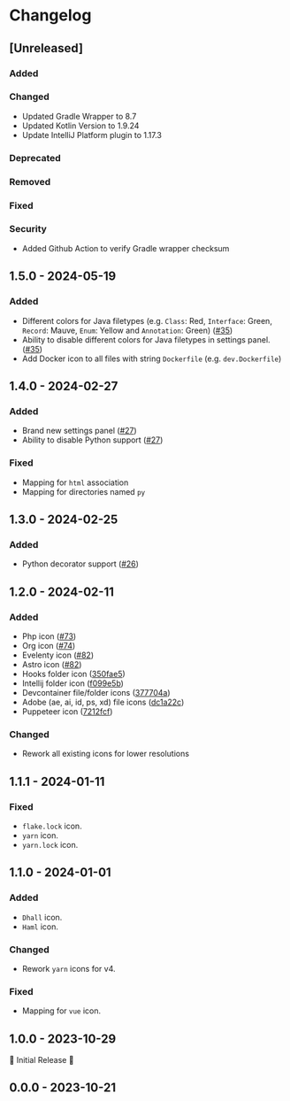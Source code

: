 # Changelog

## [Unreleased]

### Added

### Changed
- Updated Gradle Wrapper to 8.7
- Updated Kotlin Version to 1.9.24
- Update IntelliJ Platform plugin to 1.17.3
### Deprecated

### Removed

### Fixed

### Security
- Added Github Action to verify Gradle wrapper checksum

## 1.5.0 - 2024-05-19

### Added
- Different colors for Java filetypes (e.g. `Class`: Red, `Interface`: Green, `Record`: Mauve, `Enum`:
  Yellow and `Annotation`: Green) ([#35](https://github.com/catppuccin/jetbrains-icons/pull/35))
- Ability to disable different colors for Java filetypes in settings panel. ([#35](https://github.com/catppuccin/jetbrains-icons/pull/35))
- Add Docker icon to all files with string `Dockerfile` (e.g. `dev.Dockerfile`)

## 1.4.0 - 2024-02-27

### Added
- Brand new settings panel ([#27](https://github.com/catppuccin/jetbrains-icons/pull/27))
- Ability to disable Python support ([#27](https://github.com/catppuccin/jetbrains-icons/pull/27))

### Fixed
- Mapping for `html` association
- Mapping for directories named `py`

## 1.3.0 - 2024-02-25

### Added
- Python decorator support ([#26](https://github.com/catppuccin/jetbrains-icons/pull/26))

## 1.2.0 - 2024-02-11

### Added
- Php icon ([#73](https://github.com/catppuccin/vscode-icons/pull/73))
- Org icon ([#74](https://github.com/catppuccin/vscode-icons/pull/74))
- Evelenty icon ([#82](https://github.com/catppuccin/vscode-icons/pull/82))
- Astro icon ([#82](https://github.com/catppuccin/vscode-icons/pull/82))
- Hooks folder icon ([350fae5](https://github.com/catppuccin/vscode-icons/commit/350fae5))
- Intellij folder icon ([f099e5b](https://github.com/catppuccin/vscode-icons/commit/f099e5b))
- Devcontainer file/folder icons ([377704a](https://github.com/catppuccin/vscode-icons/commit/377704a))
- Adobe (ae, ai, id, ps, xd) file icons ([dc1a22c](https://github.com/catppuccin/vscode-icons/commit/dc1a22c))
- Puppeteer icon ([7212fcf](https://github.com/catppuccin/vscode-icons/commit/7212fcf))

### Changed
- Rework all existing icons for lower resolutions

## 1.1.1 - 2024-01-11

### Fixed
- `flake.lock` icon.
- `yarn` icon.
- `yarn.lock` icon.

## 1.1.0 - 2024-01-01

### Added
- `Dhall` icon.
- `Haml` icon.

### Changed
- Rework `yarn` icons for v4.

### Fixed
- Mapping for `vue` icon.

## 1.0.0 - 2023-10-29
🚀 Initial Release 🚀

## 0.0.0 - 2023-10-21
